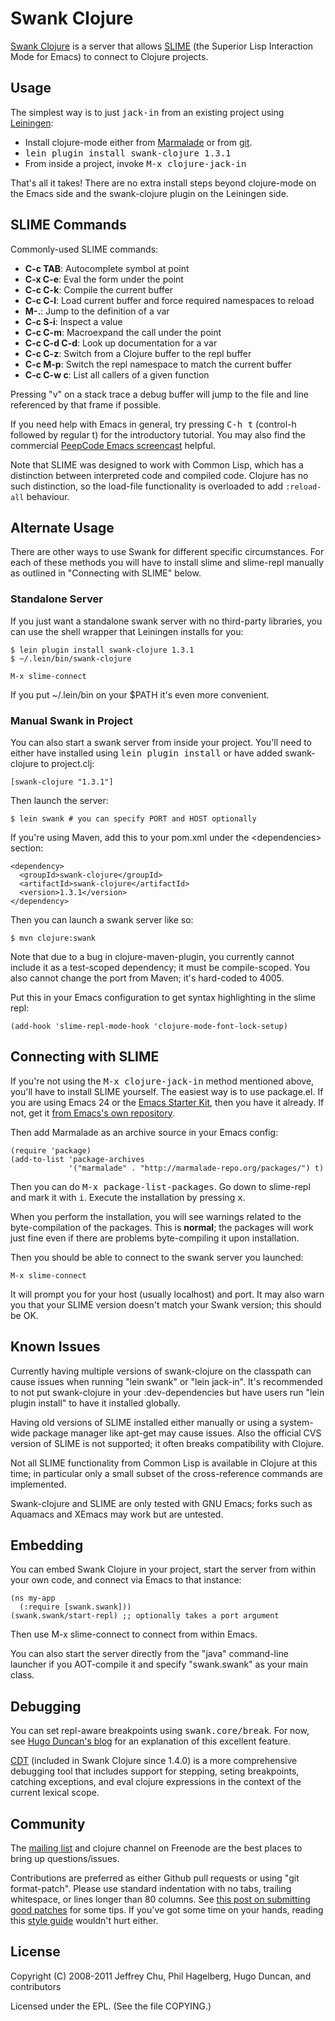 # Swank Clojure

[Swank Clojure](http://github.com/technomancy/swank-clojure) is a
server that allows [SLIME](http://common-lisp.net/project/slime/) (the
Superior Lisp Interaction Mode for Emacs) to connect to Clojure
projects.

## Usage

The simplest way is to just <tt>jack-in</tt> from an existing project
using [Leiningen](http://github.com/technomancy/leiningen):

* Install clojure-mode either from
  [Marmalade](http://marmalade-repo.org) or from
  [git](http://github.com/technomancy/clojure-mode).
* <tt>lein plugin install swank-clojure 1.3.1</tt>
* From inside a project, invoke <tt>M-x clojure-jack-in</tt>

That's all it takes! There are no extra install steps beyond
clojure-mode on the Emacs side and the swank-clojure plugin on the
Leiningen side.

## SLIME Commands

Commonly-used SLIME commands:

* **C-c TAB**: Autocomplete symbol at point
* **C-x C-e**: Eval the form under the point
* **C-c C-k**: Compile the current buffer
* **C-c C-l**: Load current buffer and force required namespaces to reload
* **M-.**: Jump to the definition of a var
* **C-c S-i**: Inspect a value
* **C-c C-m**: Macroexpand the call under the point
* **C-c C-d C-d**: Look up documentation for a var
* **C-c C-z**: Switch from a Clojure buffer to the repl buffer
* **C-c M-p**: Switch the repl namespace to match the current buffer
* **C-c C-w c**: List all callers of a given function

Pressing "v" on a stack trace a debug buffer will jump to the file and
line referenced by that frame if possible.

If you need help with Emacs in general, try pressing <tt>C-h t</tt>
(control-h followed by regular t) for the introductory tutorial. You
may also find the commercial
[PeepCode Emacs screencast](http://peepcode.com/products/meet-emacs)
helpful.

Note that SLIME was designed to work with Common Lisp, which has a
distinction between interpreted code and compiled code. Clojure has no
such distinction, so the load-file functionality is overloaded to add
<code>:reload-all</code> behaviour.

## Alternate Usage

There are other ways to use Swank for different specific
circumstances.  For each of these methods you will have to install
slime and slime-repl manually as outlined in "Connecting with SLIME"
below.

### Standalone Server

If you just want a standalone swank server with no third-party
libraries, you can use the shell wrapper that Leiningen installs for
you:

    $ lein plugin install swank-clojure 1.3.1
    $ ~/.lein/bin/swank-clojure

    M-x slime-connect

If you put ~/.lein/bin on your $PATH it's even more convenient.

### Manual Swank in Project

You can also start a swank server from inside your project.
You'll need to either have installed using <tt>lein plugin
install</tt> or have added swank-clojure to project.clj:

    [swank-clojure "1.3.1"]

Then launch the server:

    $ lein swank # you can specify PORT and HOST optionally

If you're using Maven, add this to your pom.xml under the
\<dependencies\> section:

    <dependency>
      <groupId>swank-clojure</groupId>
      <artifactId>swank-clojure</artifactId>
      <version>1.3.1</version>
    </dependency>

Then you can launch a swank server like so:

    $ mvn clojure:swank

Note that due to a bug in clojure-maven-plugin, you currently cannot
include it as a test-scoped dependency; it must be compile-scoped. You
also cannot change the port from Maven; it's hard-coded to 4005.

Put this in your Emacs configuration to get syntax highlighting in the
slime repl:

    (add-hook 'slime-repl-mode-hook 'clojure-mode-font-lock-setup)

## Connecting with SLIME

If you're not using the <tt>M-x clojure-jack-in</tt> method mentioned
above, you'll have to install SLIME yourself. The easiest way is to
use package.el. If you are using Emacs 24 or the
[Emacs Starter Kit](http://github.com/technomancy/emacs-starter-kit),
then you have it already. If not, get it
[from Emacs's own repository](http://bit.ly/pkg-el23).

Then add Marmalade as an archive source in your Emacs config:

    (require 'package)
    (add-to-list 'package-archives
                 '("marmalade" . "http://marmalade-repo.org/packages/") t)

Then you can do <kbd>M-x package-list-packages</kbd>. Go down to
slime-repl and mark it with <kbd>i</kbd>. Execute the installation by
pressing <kbd>x</kbd>.

When you perform the installation, you will see warnings related to
the byte-compilation of the packages. This is **normal**; the packages
will work just fine even if there are problems byte-compiling it upon
installation.

Then you should be able to connect to the swank server you launched:

    M-x slime-connect

It will prompt you for your host (usually localhost) and port. It may
also warn you that your SLIME version doesn't match your Swank
version; this should be OK.

## Known Issues

Currently having multiple versions of swank-clojure on the classpath
can cause issues when running "lein swank" or "lein jack-in". It's
recommended to not put swank-clojure in your :dev-dependencies but
have users run "lein plugin install" to have it installed
globally.

Having old versions of SLIME installed either manually or using a
system-wide package manager like apt-get may cause issues. Also the
official CVS version of SLIME is not supported; it often breaks
compatibility with Clojure.

Not all SLIME functionality from Common Lisp is available in Clojure
at this time; in particular only a small subset of the cross-reference
commands are implemented.

Swank-clojure and SLIME are only tested with GNU Emacs; forks such as
Aquamacs and XEmacs may work but are untested.

## Embedding

You can embed Swank Clojure in your project, start the server from
within your own code, and connect via Emacs to that instance:

    (ns my-app
      (:require [swank.swank]))
    (swank.swank/start-repl) ;; optionally takes a port argument

Then use M-x slime-connect to connect from within Emacs.

You can also start the server directly from the "java" command-line
launcher if you AOT-compile it and specify "swank.swank" as your main
class.

## Debugging

You can set repl-aware breakpoints using <tt>swank.core/break</tt>.
For now, see
[Hugo Duncan's blog](http://hugoduncan.org/post/2010/swank_clojure_gets_a_break_with_the_local_environment.xhtml)
for an explanation of this excellent feature.

[CDT](http://georgejahad.com/clojure/swank-cdt.html) (included in
Swank Clojure since 1.4.0) is a more comprehensive debugging tool
that includes support for stepping, seting breakpoints, catching
exceptions, and eval clojure expressions in the context of the current
lexical scope.

## Community

The [mailing list](http://groups.google.com/group/swank-clojure) and
clojure channel on Freenode are the best places to bring up
questions/issues.

Contributions are preferred as either Github pull requests or using
"git format-patch". Please use standard indentation with no tabs,
trailing whitespace, or lines longer than 80 columns. See [this post
on submitting good patches](http://technomancy.us/135) for some
tips. If you've got some time on your hands, reading this [style
guide](http://mumble.net/~campbell/scheme/style.txt) wouldn't hurt
either.

## License

Copyright (C) 2008-2011 Jeffrey Chu, Phil Hagelberg, Hugo Duncan, and
contributors

Licensed under the EPL. (See the file COPYING.)
